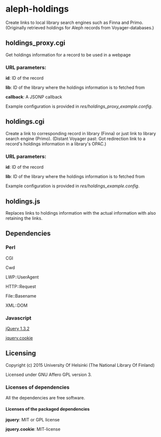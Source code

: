 # aleph-holdings
Create links to local library search engines such as Finna and Primo.
(Originally retrieved holdings for Aleph records from Voyager-databases.)

## holdings_proxy.cgi

Get holdings information for a record to be used in a webpage

### URL parameters:

**id**: ID of the record

**lib**: ID of the library where the holdings information is to fetched from

**callback**: A JSONP callback

Example configuration is provided in _res/holdings_proxy_example.config_.

## holdings.cgi

Create a link to corresponding record in library (Finna) or just link to library search engine (Primo).
(Distant Voyager past: Got redirection link to a record's holdings information in a library's OPAC.)

### URL parameters:

**id**: ID of the record

**lib**: ID of the library where the holdings information is to fetched from

Example configuration is provided in _res/holdings_example.config_.

## holdings.js ##

Replaces links to holdings information with the actual information with also retaining the links.

## Dependencies

### Perl

CGI

Cwd

LWP::UserAgent

HTTP::Request

File::Basename

XML::DOM

### Javascript

[jQuery 1.3.2](https://github.com/jquery/jquery)

[jquery.cookie](https://github.com/carhartl/jquery-cookie)

## Licensing

Copyright (c) 2015 University Of Helsinki (The National Library Of Finland)

Licensed under GNU Affero GPL version 3.

### Licenses of dependencies

All the dependencies are free software.

#### Licenses of the packaged dependencies ####

**jquery**: MIT or GPL license

**jquery.cookie**: MIT-license
